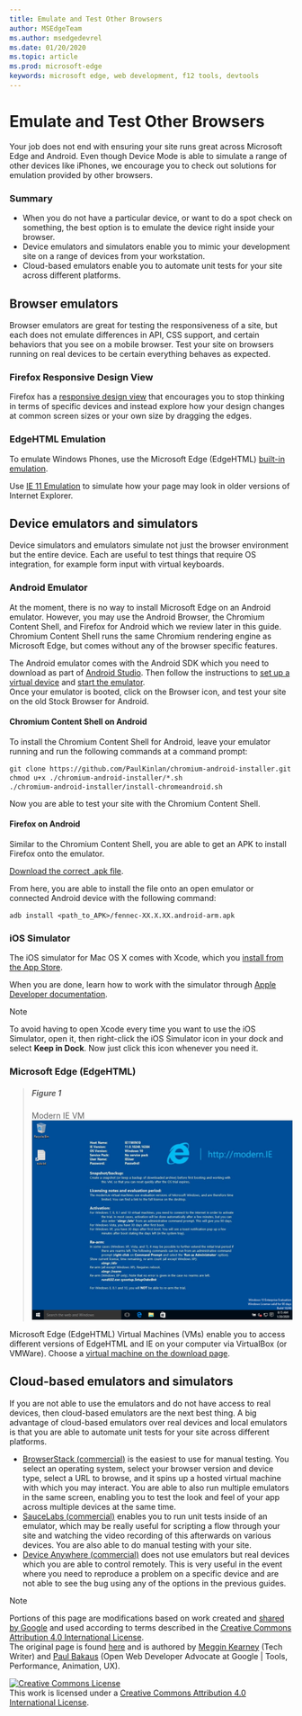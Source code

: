 ```yaml
---
title: Emulate and Test Other Browsers
author: MSEdgeTeam
ms.author: msedgedevrel
ms.date: 01/20/2020
ms.topic: article
ms.prod: microsoft-edge
keywords: microsoft edge, web development, f12 tools, devtools
---
```

<!-- Copyright Meggin Kearney and Paul Bakaus

   Licensed under the Apache License, Version 2.0 (the "License");
   you may not use this file except in compliance with the License.
   You may obtain a copy of the License at

       https://www.apache.org/licenses/LICENSE-2.0

   Unless required by applicable law or agreed to in writing, software
   distributed under the License is distributed on an "AS IS" BASIS,
   WITHOUT WARRANTIES OR CONDITIONS OF ANY KIND, either express or implied.
   See the License for the specific language governing permissions and
   limitations under the License.  -->





# Emulate and Test Other Browsers   




Your job does not end with ensuring your site runs great across Microsoft Edge and Android.  Even though Device Mode is able to simulate a range of other devices like iPhones, we encourage you to check out solutions for emulation provided by other browsers.  

### Summary  

*   When you do not have a particular device, or want to do a spot check on something, the best option is to emulate the device right inside your browser.  
*   Device emulators and simulators enable you to mimic your development site on a range of devices from your workstation.  
*   Cloud-based emulators enable you to automate unit tests for your site across different platforms.  

## Browser emulators  

Browser emulators are great for testing the responsiveness of a site, but each does not emulate differences in API, CSS support, and certain behaviors that you see on a mobile browser.  Test your site on browsers running on real devices to be certain everything behaves as expected.  

### Firefox Responsive Design View  

Firefox has a [responsive design view][MDNResponsiveDesignMode] that encourages you to stop thinking in terms of specific devices and instead explore how your design changes at common screen sizes or your own size by dragging the edges.  

### EdgeHTML Emulation  

To emulate Windows Phones, use the Microsoft Edge \(EdgeHTML\) [built-in emulation][DevToolsEdgeHtmlEmulation].  

Use [IE 11 Emulation][Ie11DevToolsEmulation] to simulate how your page may look in older versions of Internet Explorer.  

## Device emulators and simulators  

Device simulators and emulators simulate not just the browser environment but the entire device.  Each are useful to test things that require OS integration, for example form input with virtual keyboards.  

### Android Emulator  

<!--
> ##### Figure old 1  
> Stock Browser in Android Emulator  
> ![Stock Browser in Android Emulator][ImageAndroidEmulatorStockBrowser]  
-->

At the moment, there is no way to install Microsoft Edge on an Android emulator.  However, you may use the Android Browser, the Chromium Content Shell, and Firefox for Android which we review later in this guide.  Chromium Content Shell runs the same Chromium rendering engine as Microsoft Edge, but comes without any of the browser specific features.  

The Android emulator comes with the Android SDK which you need to download as part of [Android Studio][AndroidStudioDownload].  Then follow the instructions to [set up a virtual device][AndroidStudioCreateManageVirtualDevices] and [start the emulator][AndroidStudioRunAppsAndroidEmulator].  
Once your emulator is booted, click on the Browser icon, and test your site on the old Stock Browser for Android.  

#### Chromium Content Shell on Android  

<!--
> ##### Figure old 2  
> Android Emulator Content Shell  
> ![Android Emulator Content Shell][ImageAndroidEmulatorContentShell]  
-->

To install the Chromium Content Shell for Android, leave your emulator running and run the following commands at a command prompt:  

```shell
git clone https://github.com/PaulKinlan/chromium-android-installer.git
chmod u+x ./chromium-android-installer/*.sh
./chromium-android-installer/install-chromeandroid.sh
```  

Now you are able to test your site with the Chromium Content Shell.  

#### Firefox on Android  

<!--
> ##### Figure old 3  
> Firefox Icon on Android Emulator  
> ![Firefox Icon on Android Emulator][ImageAndroidEmulatorFirefoxBrowser]  
-->

Similar to the Chromium Content Shell, you are able to get an APK to install Firefox onto the emulator.  

[Download the correct .apk file][MozillaFirefoxDownload].  

From here, you are able to install the file onto an open emulator or connected Android device with the following command:  

```shell
adb install <path_to_APK>/fennec-XX.X.XX.android-arm.apk
```  

### iOS Simulator  

The iOS simulator for Mac OS X comes with Xcode, which you [install from the App Store][MacAppStoreXcode].  

When you are done, learn how to work with the simulator through [Apple Developer documentation][AppleSimulatorHelp].  

> [!NOTE]
> To avoid having to open Xcode every time you want to use the iOS Simulator, open it, then right-click the iOS Simulator icon in your dock and select **Keep in Dock**.  Now just click this icon whenever you need it.  

### Microsoft Edge (EdgeHTML)  

> ##### Figure 1  
> Modern IE VM  
> ![Modern IE VM][ImageVMModernIe]  

Microsoft Edge \(EdgeHTML\) Virtual Machines \(VMs\) enable you to access different versions of EdgeHTML and IE on your computer via VirtualBox \(or VMWare\).  Choose a [virtual machine on the download page][MicrosoftDeveloperEdgeVms].  

## Cloud-based emulators and simulators  

If you are not able to use the emulators and do not have access to real devices, then cloud-based emulators are the next best thing.  A big advantage of cloud-based emulators over real devices and local emulators is that you are able to automate unit tests for your site across different platforms.  

*   [BrowserStack (commercial)][BrowserStack] is the easiest to use for manual testing.  You select an operating system, select your browser version and device type, select a URL to browse, and it spins up a hosted virtual machine with which you may interact.  You are able to also run multiple emulators in the same screen, enabling you to test the look and feel of your app across multiple devices at the same time.  
*   [SauceLabs (commercial)][SauceLabs] enables you to run unit tests inside of an emulator, which may be really useful for scripting a flow through your site and watching the video recording of this afterwards on various devices.  You are also able to do manual testing with your site.  
*   [Device Anywhere (commercial)][AppExperience] does not use emulators but real devices which you are able to control remotely.  This is very useful in the event where you need to reproduce a problem on a specific device and are not able to see the bug using any of the options in the previous guides.  

 



<!-- image links -->  

<!--[ImageAndroidEmulatorStockBrowser]: images/android-emulator-stock-browser.msft.png "Figure old 1: Stock Browser in Android Emulator"  -->  
<!--[ImageAndroidEmulatorContentShell]: images/android-avd-contentshell.msft.png "Figure old 2: Android Emulator Content Shell"  -->  
<!--[ImageAndroidEmulatorFirefoxBrowser]: images/ff-on-android-emulator.msft.png "Figure old 3: Firefox Icon on Android Emulator"  -->  
[ImageVMModernIe]: images/modern-ie-vm.msft.png "Figure 1: Modern IE VM"  

<!-- links -->  

[DevToolsEdgeHtmlEmulation]: /microsoft-edge/devtools-guide/emulation "DevTools (EdgeHTML) - Emulation"  

[Ie11DevToolsEmulation]: /previous-versions/windows/internet-explorer/ie-developer/samples/dn255001(v=vs.85) "Emulate browsers, screen sizes, and GPS locations"  

[MicrosoftDeveloperEdgeVms]: https://developer.microsoft.com/microsoft-edge/tools/vms "Download virtual machines"  

[AndroidStudioCreateManageVirtualDevices]: https://developer.android.com/tools/devices/managing-avds.html "Create and manage virtual devices | Android Developers"  
[AndroidStudioDownload]:  https://developer.android.com/sdk/installing/studio.html "Download Android Studio and SDK tools | Android Developers"  
[AndroidStudioRunAppsAndroidEmulator]: https://developer.android.com/tools/devices/emulator.html "Run apps on the Android Emulator | Android Developers"  

[AppExperience]: https://www.sigos.com/app-experience/ "App Experience"  
[AppleSimulatorHelp]: https://help.apple.com/simulator/mac/current "Simulator Help - current | Apple"  
[BrowserStack]: https://www.browserstack.com/automate "BrowserStack"  
[MacAppStoreXcode]: https://itunes.apple.com/app/xcode/id497799835 "Xcode on the Mac App Store"  
[MDNResponsiveDesignMode]: https://developer.mozilla.org/docs/Tools/Responsive_Design_View "Responsive Design Mode | MDN"  
[MozillaFirefoxDownload]: https://www.mozilla.org/firefox/all/#product-android-beta "Download the Firefox Browser"  
[SauceLabs]: https://saucelabs.com "Sauce Labs"  

> [!NOTE]
> Portions of this page are modifications based on work created and [shared by Google][GoogleSitePolicies] and used according to terms described in the [Creative Commons Attribution 4.0 International License][CCA4IL].  
> The original page is found [here](https://developers.google.com/web/tools/chrome-devtools/device-mode/testing-other-browsers) and is authored by [Meggin Kearney][MegginKearney] \(Tech Writer\) and [Paul Bakaus][PaulBakaus] \(Open Web Developer Advocate at Google | Tools, Performance, Animation, UX\).  

[![Creative Commons License][CCby4Image]][CCA4IL]  
This work is licensed under a [Creative Commons Attribution 4.0 International License][CCA4IL].  

[CCA4IL]: https://creativecommons.org/licenses/by/4.0  
[CCby4Image]: https://i.creativecommons.org/l/by/4.0/88x31.png  
[GoogleSitePolicies]: https://developers.google.com/terms/site-policies  
[KayceBasques]: https://developers.google.com/web/resources/contributors/kaycebasques  
[MegginKearney]: https://developers.google.com/web/resources/contributors/megginkearney  
[PaulBakaus]: https://developers.google.com/web/resources/contributors/pbakaus  
